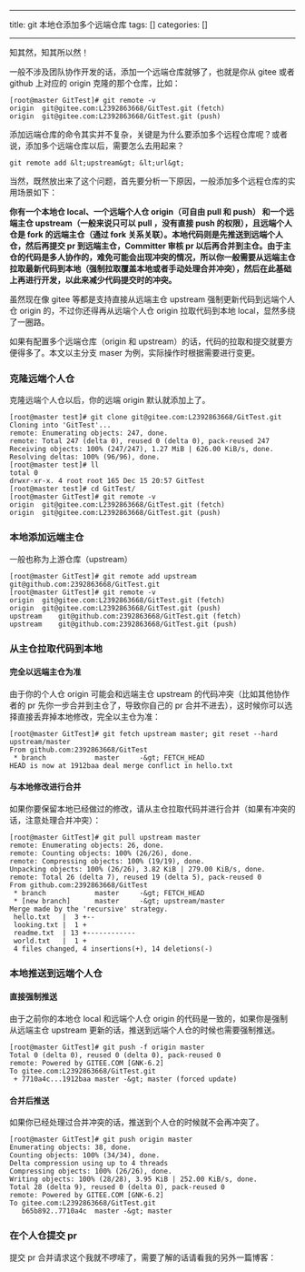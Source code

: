 
--- 
title:  git 本地仓添加多个远端仓库 
tags: []
categories: [] 

---
知其然，知其所以然！

一般不涉及团队协作开发的话，添加一个远端仓库就够了，也就是你从 gitee 或者 github 上对应的 origin 克隆的那个仓库，比如：

```
[root@master GitTest]# git remote -v
origin	git@gitee.com:L2392863668/GitTest.git (fetch)
origin	git@gitee.com:L2392863668/GitTest.git (push)

```

添加远端仓库的命令其实并不复杂，关键是为什么要添加多个远程仓库呢？或者说，添加多个远端仓库以后，需要怎么去用起来？

```
git remote add &lt;upstream&gt; &lt;url&gt;
```

当然，既然放出来了这个问题，首先要分析一下原因，一般添加多个远程仓库的实用场景如下：

**你有一个本地仓 local、一个远端个人仓 origin（可自由 pull 和 push） 和一个远端主仓 upstream（一般来说只可以 pull ，没有直接 push 的权限），且远端个人仓是 fork 的远端主仓（通过 fork 关系关联）。本地代码则是先推送到远端个人仓，然后再提交 pr 到远端主仓，Committer 审核 pr 以后再合并到主仓。由于主仓的代码是多人协作的，难免可能会出现冲突的情况，所以你一般需要从远端主仓拉取最新代码到本地（强制拉取覆盖本地或者手动处理合并冲突），然后在此基础上再进行开发，以此来减少代码提交时的冲突。**

虽然现在像 gitee 等都是支持直接从远端主仓 upstream 强制更新代码到远端个人仓 origin 的，不过你还得再从远端个人仓 origin 拉取代码到本地 local，显然多绕了一圈路。

如果有配置多个远端仓库（origin 和 upstream）的话，代码的拉取和提交就要方便得多了。本文以主分支 maser 为例，实际操作时根据需要进行变更。

### 克隆远端个人仓

克隆远端个人仓以后，你的远端 origin 默认就添加上了。

```
[root@master test]# git clone git@gitee.com:L2392863668/GitTest.git
Cloning into 'GitTest'...
remote: Enumerating objects: 247, done.
remote: Total 247 (delta 0), reused 0 (delta 0), pack-reused 247
Receiving objects: 100% (247/247), 1.27 MiB | 626.00 KiB/s, done.
Resolving deltas: 100% (96/96), done.
[root@master test]# ll
total 0
drwxr-xr-x. 4 root root 165 Dec 15 20:57 GitTest
[root@master test]# cd GitTest/
[root@master GitTest]# git remote -v
origin	git@gitee.com:L2392863668/GitTest.git (fetch)
origin	git@gitee.com:L2392863668/GitTest.git (push)

```

### 本地添加远端主仓

一般也称为上游仓库（upstream）

```
[root@master GitTest]# git remote add upstream git@github.com:2392863668/GitTest.git
[root@master GitTest]# git remote -v
origin	git@gitee.com:L2392863668/GitTest.git (fetch)
origin	git@gitee.com:L2392863668/GitTest.git (push)
upstream	git@github.com:2392863668/GitTest.git (fetch)
upstream	git@github.com:2392863668/GitTest.git (push)

```

### 从主仓拉取代码到本地

#### 完全以远端主仓为准

由于你的个人仓 origin 可能会和远端主仓 upstream 的代码冲突（比如其他协作者的 pr 先你一步合并到主仓了，导致你自己的 pr 合并不进去），这时候你可以选择直接丢弃掉本地修改，完全以主仓为准：

```
[root@master GitTest]# git fetch upstream master; git reset --hard upstream/master
From github.com:2392863668/GitTest
 * branch            master     -&gt; FETCH_HEAD
HEAD is now at 1912baa deal merge conflict in hello.txt

```

#### 与本地修改进行合并

如果你要保留本地已经做过的修改，请从主仓拉取代码并进行合并（如果有冲突的话，注意处理合并冲突）：

```
[root@master GitTest]# git pull upstream master
remote: Enumerating objects: 26, done.
remote: Counting objects: 100% (26/26), done.
remote: Compressing objects: 100% (19/19), done.
Unpacking objects: 100% (26/26), 3.82 KiB | 279.00 KiB/s, done.
remote: Total 26 (delta 7), reused 19 (delta 5), pack-reused 0
From github.com:2392863668/GitTest
 * branch            master     -&gt; FETCH_HEAD
 * [new branch]      master     -&gt; upstream/master
Merge made by the 'recursive' strategy.
 hello.txt   |  3 +--
 looking.txt |  1 +
 readme.txt  | 13 +------------
 world.txt   |  1 +
 4 files changed, 4 insertions(+), 14 deletions(-)

```

### 本地推送到远端个人仓

#### 直接强制推送 

由于之前你的本地仓 local 和远端个人仓 origin 的代码是一致的，如果你是强制从远端主仓 upstream 更新的话，推送到远端个人仓的时候也需要强制推送。

```
[root@master GitTest]# git push -f origin master
Total 0 (delta 0), reused 0 (delta 0), pack-reused 0
remote: Powered by GITEE.COM [GNK-6.2]
To gitee.com:L2392863668/GitTest.git
 + 7710a4c...1912baa master -&gt; master (forced update)

```

#### 合并后推送

如果你已经处理过合并冲突的话，推送到个人仓的时候就不会再冲突了。

```
[root@master GitTest]# git push origin master
Enumerating objects: 38, done.
Counting objects: 100% (34/34), done.
Delta compression using up to 4 threads
Compressing objects: 100% (26/26), done.
Writing objects: 100% (28/28), 3.95 KiB | 252.00 KiB/s, done.
Total 28 (delta 9), reused 0 (delta 0), pack-reused 0
remote: Powered by GITEE.COM [GNK-6.2]
To gitee.com:L2392863668/GitTest.git
   b65b892..7710a4c  master -&gt; master

```

### 在个人仓提交 pr

提交 pr 合并请求这个我就不啰嗦了，需要了解的话请看我的另外一篇博客：
